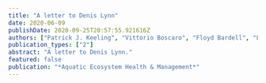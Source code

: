 ```yaml
---
title: "A letter to Denis Lynn"
date: 2020-06-09
publishDate: 2020-09-25T20:57:55.921616Z
authors: ["Patrick J. Keeling", "Vittorio Boscaro", "Floyd Bardell", "Fabien Burki", "Anna Cho", "Elizabeth C. Cooney", "delcampo", "Naomi M. Fast", "Rebecca Fiorito", "Greg S. Gavelis", "Ryan M.R. Gawryluk", "Emma E. George", "Rachael N. Gomm-Kolisko", "Cameron J. Grisdale", "Thierry Heger", "Elisabeth Hehenberger", "Maria Herranz", "Yoshihisa Hirakawa", "Filip Husnik", "Behzad Imanian", "Nicholas A.T. Irwin", "Erick R. James", "Jan Janouskovec", "Anna Karnkowska", "Martin Kolisko", "Waldan Kwong", "Brian S. Leander", "Varsha Mathur", "Ferdous Nawar", "Noriko Okamoto", "Laura Parfrey", "Alexandros Pittis", "Jingwen Pan", "Jean-Francois Pombert", "Mona Sabetrasekh", "Juan F. Saldarriaga", "Rhea Sanders", "Racquel A. Singh", "David R. Smith", "Jurgen J.H. Strassert", "India Stephenson", "Mitchell J. Syberg-Olsen", "Vera Tai", "Denis V. Tikhonenkov", "Niels W.L. Van Steenkiste", "Matthew Whalen", "Thomas A. Whelan", "Donald K. Wong"]
publication_types: ["2"]
abstract: "A letter to Denis Lynn."
featured: false
publication: "*Aquatic Ecosystem Health & Management*"
---
```


